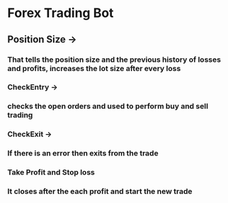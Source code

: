 # Forex Trading Bot

## Position Size -> 
### That tells the position size and the previous history of losses and profits, increases the lot size after every loss 

### CheckEntry ->
### checks the open orders and used to perform buy and sell trading

### CheckExit ->
### If there is an error then exits from the trade

### Take Profit and Stop loss
### It closes after the each profit and start the new trade
